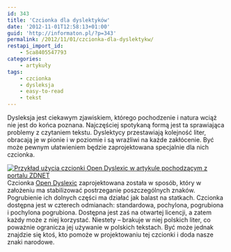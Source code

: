 ```yaml
---
id: 343
title: 'Czcionka dla dyslektyków'
date: '2012-11-01T12:58:13+01:00'
guid: 'http://informaton.pl/?p=343'
permalink: /2012/11/01/czcionka-dla-dyslektykw/
restapi_import_id:
    - 5ca8405547793
categories:
    - artykuły
tags:
    - czcionka
    - dysleksja
    - easy-to-read
    - tekst
---
```


Dysleksja jest ciekawym zjawiskiem, którego pochodzenie i natura wciąż nie jest do końca poznana. Najczęściej spotykaną formą jest ta sprawiająca problemy z czytaniem tekstu. Dyslektycy przestawiają kolejność liter, obracają je w pionie i w poziomie i są wrażliwi na każde zakłócenie. Być może pewnym ułatwieniem będzie zaprojektowana specjalnie dla nich czcionka.

[![Przykład użycia czcionki Open Dyslexic w artykule pochodzącym z portalu ZDNET](https://i0.wp.com/informaton.pl/wp-content/uploads/2012/11/zdnetarticle-300x190.png?resize=300%2C190 "Użycie czcionki Open Dyslexic w artykule z portalu ZDNET")](https://i0.wp.com/informaton.pl/wp-content/uploads/2012/11/zdnetarticle.png)Czcionka [Open Dyslexic](http://antijingoist.github.com/open-dyslexic/) zaprojektowana została w sposób, który w założeniu ma stabilizować postrzeganie poszczególnych znaków. Pogrubienie ich dolnych części ma działać jak balast na statkach. Czcionka dostępna jest w czterech odmianach: standardowa, pochylona, pogrubiona i pochylona pogrubiona. Dostępna jest zaś na otwartej licencji, a zatem każdy może z niej korzystać. Niestety – brakuje w niej polskich liter, co poważnie ogranicza jej używanie w polskich tekstach. Być może jednak znajdzie się ktoś, kto pomoże w projektowaniu tej czcionki i doda nasze znaki narodowe.
